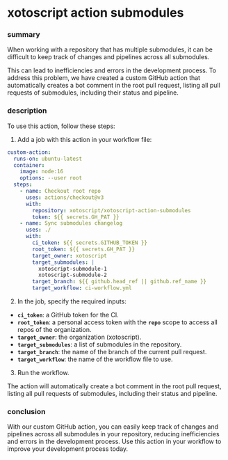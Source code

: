 # xotoscript action submodules

### summary

When working with a repository that has multiple submodules, it can be difficult to keep track of changes and pipelines across all submodules. 

This can lead to inefficiencies and errors in the development process. To address this problem, we have created a custom GitHub action that automatically creates a bot comment in the root pull request, listing all pull requests of submodules, including their status and pipeline.

### description

To use this action, follow these steps:

1. Add a job with this action in your workflow file:

```yaml
custom-action:
  runs-on: ubuntu-latest
  container:
    image: node:16
    options: --user root
  steps:
    - name: Checkout root repo
      uses: actions/checkout@v3
      with:
        repository: xotoscript/xotoscript-action-submodules
        token: ${{ secrets.GH_PAT }}
    - name: Sync submodules changelog
      uses: ./
      with:
        ci_token: ${{ secrets.GITHUB_TOKEN }}
        root_token: ${{ secrets.GH_PAT }}
        target_owner: xotoscript
        target_submodules: |
          xotoscript-submodule-1
          xotoscript-submodule-2
        target_branch: ${{ github.head_ref || github.ref_name }}
        target_workflow: ci-workflow.yml
```

2. In the job, specify the required inputs:
- **`ci_token`**: a GitHub token for the CI.
- **`root_token`**: a personal access token with the **`repo`** scope to access all repos of the organization.
- **`target_owner`**: the organization (xotoscript).
- **`target_submodules`**: a list of submodules in the repository.
- **`target_branch`**: the name of the branch of the current pull request.
- **`target_workflow`**: the name of the workflow file to use.
3. Run the workflow.

The action will automatically create a bot comment in the root pull request, listing all pull requests of submodules, including their status and pipeline.

### conclusion

With our custom GitHub action, you can easily keep track of changes and pipelines across all submodules in your repository, reducing inefficiencies and errors in the development process. Use this action in your workflow to improve your development process today.
